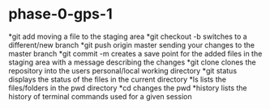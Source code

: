 # phase-0-gps-1

*git add
moving a file to the staging area
*git checkout -b
switches to a different/new branch
*git push origin master
sending your changes to the master branch
*git commit -m
creates a save point for the added files in the staging area with a message describing the changes
*git clone
clones the repository into the users personal/local working directory
*git status
displays the status of the files in the current directory
*ls
lists the files/folders in the pwd directory
*cd
changes the pwd
*history
lists the history of terminal commands used for a given session